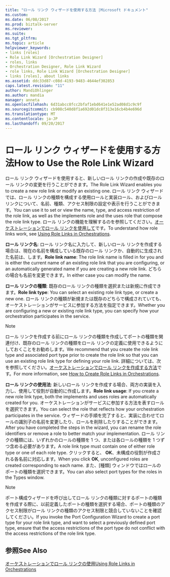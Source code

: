 ```yaml
---
title: "ロール リンク ウィザードを使用する方法 |Microsoft ドキュメント"
ms.custom: 
ms.date: 06/08/2017
ms.prod: biztalk-server
ms.reviewer: 
ms.suite: 
ms.tgt_pltfrm: 
ms.topic: article
helpviewer_keywords:
- links [roles]
- Role Link Wizard [Orchestration Designer]
- roles, links
- Orchestration Designer, Role Link Wizard
- role links, Role Link Wizard [Orchestration Designer]
- links [roles], about links
ms.assetid: ddc33d87-c08d-4193-9483-4644ef302853
caps.latest.revision: "11"
author: MandiOhlinger
ms.author: mandia
manager: anneta
ms.openlocfilehash: 6d31abcc8fcc2bfaf1ebd641e1e52ad08d1c9c9f
ms.sourcegitcommit: cb908c540d8f1a692d01dc8f313e16cb4b4e696d
ms.translationtype: MT
ms.contentlocale: ja-JP
ms.lasthandoff: 09/20/2017
---
```

# <a name="how-to-use-the-role-link-wizard"></a><span data-ttu-id="5f60b-102">ロール リンク ウィザードを使用する方法</span><span class="sxs-lookup"><span data-stu-id="5f60b-102">How to Use the Role Link Wizard</span></span>
<span data-ttu-id="5f60b-103">ロール リンク ウィザードを使用すると、新しいロール リンクの作成や既存のロール リンクの変更を行うことができます。</span><span class="sxs-lookup"><span data-stu-id="5f60b-103">The Role Link Wizard enables you to create a new role link or modify an existing one.</span></span> <span data-ttu-id="5f60b-104">ロール リンク ウィザードでは、ロール リンクの種類を構成する使用ロールと実装ロール、およびロール リンクについて、名前、種類、アクセス制限の設定や表示を行うことができます。</span><span class="sxs-lookup"><span data-stu-id="5f60b-104">You can use it to set or view the name, type, and access restriction of the role link, as well as the implements role and the uses role that compose the role link type.</span></span> <span data-ttu-id="5f60b-105">ロール リンクの機能を理解するのを参照してください。[オーケストレーションでロール リンクを使用して](../core/using-role-links-in-orchestrations.md)です。</span><span class="sxs-lookup"><span data-stu-id="5f60b-105">To understand how role links work, see [Using Role Links in Orchestrations](../core/using-role-links-in-orchestrations.md).</span></span>  
  
 <span data-ttu-id="5f60b-106">**ロール リンク名**: ロール リンク名に入力して、新しいロール リンクを作成する場合は、現在の名前を構成している既存のロール リンクか、自動的に生成された名前は、します。</span><span class="sxs-lookup"><span data-stu-id="5f60b-106">**Role link name**: The role link name is filled in for you and is either the current name of an existing role link that you are configuring, or an automatically generated name if you are creating a new role link.</span></span> <span data-ttu-id="5f60b-107">どちらの場合も名前を変更できます。</span><span class="sxs-lookup"><span data-stu-id="5f60b-107">In either case you can modify the name.</span></span>  
  
 <span data-ttu-id="5f60b-108">**ロール リンクの種類**: 既存のロール リンクの種類を選択または新規に作成できます。</span><span class="sxs-lookup"><span data-stu-id="5f60b-108">**Role link type**: You can select an existing role link type, or create a new one.</span></span> <span data-ttu-id="5f60b-109">ロール リンクの種類が新規または既存のどちらで構成されていても、オーケストレーションがサービスに参加する方法を指定できます。</span><span class="sxs-lookup"><span data-stu-id="5f60b-109">Whether you are configuring a new or existing role link type, you can specify how your orchestration participates in the service.</span></span>  
  
> [!NOTE]
>  <span data-ttu-id="5f60b-110">ロール リンクを作成する前にロール リンクの種類を作成してポートの種類を関連付け、既存のロール リンクの種類をロール リンクの定義に使用できるようにしておくことをお勧めします。</span><span class="sxs-lookup"><span data-stu-id="5f60b-110">We recommend that you create the role link type and associated port type prior to create the role link so that you can use an existing role link type for defining your role link.</span></span> <span data-ttu-id="5f60b-111">詳細については、次を参照してください。[オーケストレーションでロール リンクを作成する方法](../core/how-to-create-role-links-in-orchestrations.md)です。</span><span class="sxs-lookup"><span data-stu-id="5f60b-111">For more information, see [How to Create Role Links in Orchestrations](../core/how-to-create-role-links-in-orchestrations.md).</span></span>  
  
 <span data-ttu-id="5f60b-112">**ロール リンクの使用法**: 新しいロール リンクを作成する場合、両方の実装を入力し、使用して役割が自動的に作成します。</span><span class="sxs-lookup"><span data-stu-id="5f60b-112">**Role link usage**: If you create a new role link type, both the implements and uses roles are automatically created for you.</span></span> <span data-ttu-id="5f60b-113">オーケストレーションがサービスに参加する方法を表すロールを選択できます。</span><span class="sxs-lookup"><span data-stu-id="5f60b-113">You can select the role that reflects how your orchestration participates in the service.</span></span> <span data-ttu-id="5f60b-114">ウィザードの手順を完了すると、実装に合わせてロールの識別子の名前を変更したり、ロールを削除したりすることができます。</span><span class="sxs-lookup"><span data-stu-id="5f60b-114">After you have completed the steps in the wizard, you can rename the role identifiers or remove a role to better match your implementation.</span></span> <span data-ttu-id="5f60b-115">ロール リンクの種類には、いずれかのロールの種類を 1 つ、または各ロールの種類を 1 つずつ含める必要があります。</span><span class="sxs-lookup"><span data-stu-id="5f60b-115">A role link type must contain one of either role type or one of each role type.</span></span> <span data-ttu-id="5f60b-116">クリックすると、 **OK**、未構成の役割が作成される各名前に対応します。</span><span class="sxs-lookup"><span data-stu-id="5f60b-116">When you click **OK**, unconfigured roles are created corresponding to each name.</span></span> <span data-ttu-id="5f60b-117">また、[種類] ウィンドウではロールのポートの種類を選択できます。</span><span class="sxs-lookup"><span data-stu-id="5f60b-117">You can also select port types for the roles in the Types window.</span></span>  
  
> [!NOTE]
>  <span data-ttu-id="5f60b-118">ポート構成ウィザードを呼び出してロール リンクの種類に対するポートの種類を作成する際に、以前定義したポートの種類を選択する場合、ポートの種類のアクセス制限がロール リンクの種類のアクセス制限と競合していないことを確認してください。</span><span class="sxs-lookup"><span data-stu-id="5f60b-118">If you invoke the Port Configuration Wizard to create a port type for your role link type, and want to select a previously defined port type, ensure that the access restrictions of the port type do not conflict with the access restrictions of the role link type.</span></span>  
  
## <a name="see-also"></a><span data-ttu-id="5f60b-119">参照</span><span class="sxs-lookup"><span data-stu-id="5f60b-119">See Also</span></span>  
 [<span data-ttu-id="5f60b-120">オーケストレーションでロール リンクの使用</span><span class="sxs-lookup"><span data-stu-id="5f60b-120">Using Role Links in Orchestrations</span></span>](../core/using-role-links-in-orchestrations.md)